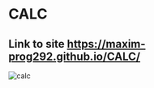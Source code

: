 # CALC
## Link to site https://maxim-prog292.github.io/CALC/
![calc](https://s98vla.storage.yandex.net/rdisk/f1ba2c47343d81e3351b903f0356a1181b30f941440197cf5fa48d82b318e59c/61fed34b/s33kKGobRQzjVTr8JFKnIo8b5MgK-h5_bRcrFlYxGlZktNL4CcG3VOrHRxTSA1x-gP0yhS_aJ5d4e1EBJYtJnQ==?uid=1077054270&filename=calc.png&disposition=inline&hash=&limit=0&content_type=image%2Fpng&owner_uid=1077054270&fsize=44667&hid=adb65484719b41d0da7a2adbe1c7d2c3&media_type=image&tknv=v2&etag=3374f8a2693b2bb9f52696aa6cb6f4d5&rtoken=n6owunbuAEjK&force_default=yes&ycrid=na-04d839a755d73c51eb99893632bbc65a-downloader23e&ts=5d74a939328c0&s=38af8da4ba7c0c10556c792030cf58bead182af818524588dea1c56e5627cc93&pb=U2FsdGVkX19zb818BMDUTwn8zJSHQ8as9qVGqAYD4BpQ4SNLOLyvBTaV2UjYlfBhPlpJpURuIDH9-9DT6TQ3t4DO-QKjzU4AA4cyGizXzWg)
